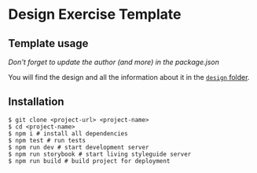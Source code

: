 # Design Exercise Template

## Template usage

_Don't forget to update the author (and more) in the package.json_

You will find the design and all the information about it in the [`design` folder](./design/README.md).

## Installation

```shell
$ git clone <project-url> <project-name>
$ cd <project-name>
$ npm i # install all dependencies
$ npm test # run tests
$ npm run dev # start development server
$ npm run storybook # start living styleguide server
$ npm run build # build project for deployment
```
